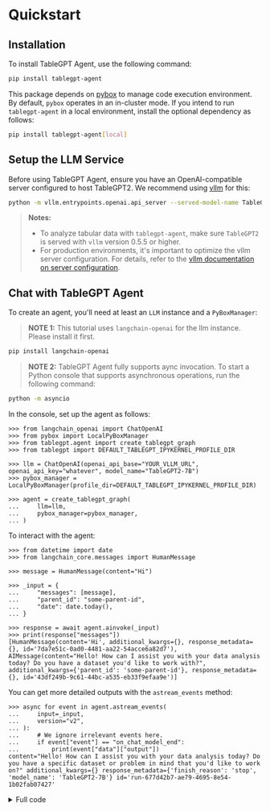 # Quickstart

## Installation

To install TableGPT Agent, use the following command:

```sh
pip install tablegpt-agent
```

This package depends on [pybox](https://github.com/edwardzjl/pybox) to manage code execution environment. By default, `pybox` operates in an in-cluster mode. If you intend to run `tablegpt-agent` in a local environment, install the optional dependency as follows:

```sh
pip install tablegpt-agent[local]
```

## Setup the LLM Service

Before using TableGPT Agent, ensure you have an OpenAI-compatible server configured to host TableGPT2. We recommend using [vllm](https://github.com/vllm-project/vllm) for this:

```sh
python -m vllm.entrypoints.openai.api_server --served-model-name TableGPT2-7B --model path/to/weights
```

> **Notes:**
>
> - To analyze tabular data with `tablegpt-agent`, make sure `TableGPT2` is served with `vllm` version 0.5.5 or higher.
> - For production environments, it's important to optimize the vllm server configuration. For details, refer to the [vllm documentation on server configuration](https://docs.vllm.ai/en/v0.6.0/serving/openai_compatible_server.html#command-line-arguments-for-the-server).

## Chat with TableGPT Agent

To create an agent, you'll need at least an `LLM` instance and a `PyBoxManager`:
> **NOTE 1:** This tutorial uses `langchain-openai` for the llm instance. Please install it first.

```sh
pip install langchain-openai
```

> **NOTE 2:** TableGPT Agent fully supports aync invocation. To start a Python console that supports asynchronous operations, run the following command:

```bash
python -m asyncio
```

In the console, set up the agent as follows:

```pycon
>>> from langchain_openai import ChatOpenAI
>>> from pybox import LocalPyBoxManager
>>> from tablegpt.agent import create_tablegpt_graph
>>> from tablegpt import DEFAULT_TABLEGPT_IPYKERNEL_PROFILE_DIR

>>> llm = ChatOpenAI(openai_api_base="YOUR_VLLM_URL", openai_api_key="whatever", model_name="TableGPT2-7B")
>>> pybox_manager = LocalPyBoxManager(profile_dir=DEFAULT_TABLEGPT_IPYKERNEL_PROFILE_DIR)

>>> agent = create_tablegpt_graph(
...     llm=llm,
...     pybox_manager=pybox_manager,
... )
```

To interact with the agent:

```pycon
>>> from datetime import date
>>> from langchain_core.messages import HumanMessage

>>> message = HumanMessage(content="Hi")

>>> _input = {
...     "messages": [message],
...     "parent_id": "some-parent-id",
...     "date": date.today(),
... }

>>> response = await agent.ainvoke(_input)
>>> print(response["messages"])
[HumanMessage(content='Hi', additional_kwargs={}, response_metadata={}, id='7da7e51c-0ad0-4481-aa22-54acce6a82d7'), AIMessage(content="Hello! How can I assist you with your data analysis today? Do you have a dataset you'd like to work with?", additional_kwargs={'parent_id': 'some-parent-id'}, response_metadata={}, id='43df249b-9c61-44bc-a535-eb33f9efaa9e')]
```

You can get more detailed outputs with the `astream_events` method:

```pycon
>>> async for event in agent.astream_events(
...     input=_input,
...     version="v2",
... ):
...     # We ignore irrelevant events here.
...     if event["event"] == "on_chat_model_end":
...         print(event["data"]["output"])
content="Hello! How can I assist you with your data analysis today? Do you have a specific dataset or problem in mind that you'd like to work on?" additional_kwargs={} response_metadata={'finish_reason': 'stop', 'model_name': 'TableGPT2-7B'} id='run-677d42b7-ae79-4695-8e54-1b02fab07427'
```

<details>

<summary>Full code</summary>

```python
import asyncio
from datetime import date

from langchain_core.messages import HumanMessage
from langchain_openai import ChatOpenAI
from pybox import LocalPyBoxManager
from tablegpt.agent import create_tablegpt_graph
from tablegpt import DEFAULT_TABLEGPT_IPYKERNEL_PROFILE_DIR


# tablegpt-agent fully supports async invocation
async def main() -> None:
    llm = ChatOpenAI(openai_api_base="YOUR_VLLM_URL", openai_api_key="whatever", model_name="TableGPT2-7B")

    # Use local pybox manager for development and testing
    pybox_manager = LocalPyBoxManager(profile_dir=DEFAULT_TABLEGPT_IPYKERNEL_PROFILE_DIR)

    agent = create_tablegpt_graph(
        llm=llm,
        pybox_manager=pybox_manager,
    )

    message = HumanMessage(content="Hi")
    _input = {
        "messages": [message],
        "parent_id": "some-parent-id",
        "date": date.today(),  # noqa: DTZ011
    }

    # response = await agent.ainvoke(_input)
    # print(response["messages"])

    # More details can be obtained through the astream_events method
    async for event in agent.astream_events(
        input=_input,
        version="v2",
    ):
        print(event)  # noqa: T201


asyncio.run(main())
```

</details>
